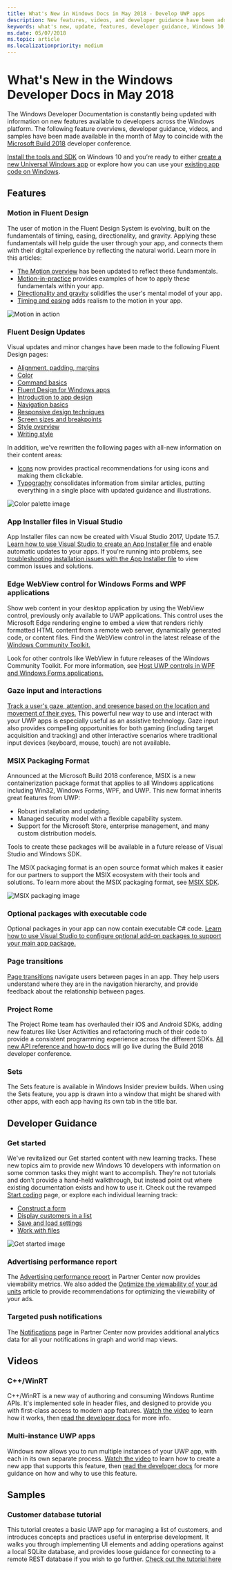 ```yaml
---
title: What's New in Windows Docs in May 2018 - Develop UWP apps
description: New features, videos, and developer guidance have been added to the Windows 10 developer documentation for May 2018 and the Microsoft Build conference.
keywords: what's new, update, features, developer guidance, Windows 10, may, build
ms.date: 05/07/2018
ms.topic: article
ms.localizationpriority: medium
---
```

# What's New in the Windows Developer Docs in May 2018

The Windows Developer Documentation is constantly being updated with information on new features available to developers across the Windows platform. The following feature overviews, developer guidance, videos, and samples have been made available in the month of May to coincide with the [Microsoft Build 2018](https://www.microsoft.com/build) developer conference.

[Install the tools and SDK](https://go.microsoft.com/fwlink/?LinkId=821431) on Windows 10 and you’re ready to either [create a new Universal Windows app](../get-started/create-uwp-apps.md) or explore how you can use your [existing app code on Windows](../porting/index.md).

## Features

### Motion in Fluent Design

The user of motion in the Fluent Design System is evolving, built on the fundamentals of timing, easing, directionality, and gravity. Applying these fundamentals will help guide the user through your app, and connects them with their digital experience by reflecting the natural world. Learn more in this articles:

* [The Motion overview](../design/motion/index.md) has been updated to reflect these fundamentals.
* [Motion-in-practice](../design/motion/motion-in-practice.md) provides examples of how to apply these fundamentals within your app.
* [Directionality and gravity](../design/motion/directionality-and-gravity.md) solidifies the user's mental model of your app.
* [Timing and easing](../design/motion/timing-and-easing.md) adds realism to the motion in your app.

![Motion in action](../design/motion/images/contextual.gif)

### Fluent Design Updates

Visual updates and minor changes have been made to the following Fluent Design pages:

* [Alignment, padding, margins](../design/layout/alignment-margin-padding.md)
* [Color](../design/style/color.md)
* [Command basics](../design/basics/commanding-basics.md)
* [Fluent Design for Windows apps](../design/fluent-design-system/index.md)
* [Introduction to app design](../design/basics/design-and-ui-intro.md)
* [Navigation basics](../design/basics/navigation-basics.md)
* [Responsive design techniques](../design/layout/responsive-design.md)
* [Screen sizes and breakpoints](../design/layout/screen-sizes-and-breakpoints-for-responsive-design.md)
* [Style overview](../design/style/index.md)
* [Writing style](../design/style/writing-style.md)

In addition, we've rewritten the following pages with all-new information on their content areas:

* [Icons](../design/style/icons.md) now provides practical recommendations for using icons and making them clickable.
* [Typography](../design/style/typography.md) consolidates information from similar articles, putting everything in a single place with updated guidance and illustrations.

![Color palette image](../design/style/images/color/accent-color-palette.svg)

### App Installer files in Visual Studio

App Installer files can now be created with Visual Studio 2017, Update 15.7. [Learn how to use Visual Studio to create an App Installer file](../packaging/create-appinstallerfile-vs.md) and enable automatic updates to your apps. If you're running into problems, see [troubleshooting installation issues with the App Installer file](../packaging/troubleshoot-appinstaller-issues.md) to view common issues and solutions.

### Edge WebView control for Windows Forms and WPF applications

Show web content in your desktop application by using the WebView control, previously only available to UWP applications. This control uses the Microsoft Edge rendering engine to embed a view that renders richly formatted HTML content from a remote web server, dynamically generated code, or content files. Find the WebView control in the latest release of the [Windows Community Toolkit.](https://docs.microsoft.com/windows/uwpcommunitytoolkit/)

Look for other controls like WebView in future releases of the Windows Community Toolkit. For more information, see [Host UWP controls in WPF and Windows Forms applications.](https://docs.microsoft.com/windows/uwp/xaml-platform/xaml-host-controls)

### Gaze input and interactions

[Track a user's gaze, attention, and presence based on the location and movement of their eyes.](../design/input/gaze-interactions.md) This powerful new way to use and interact with your UWP apps is especially useful as an assistive technology. Gaze input also provides compelling opportunities for both gaming (including target acquisition and tracking) and other interactive scenarios where traditional input devices (keyboard, mouse, touch) are not available.

### MSIX Packaging Format

Announced at the Microsoft Build 2018 conference, MSIX is a new containerization package format that applies to all Windows applications including Win32, Windows Forms, WPF, and UWP. This new format inherits great features from UWP:

* Robust installation and updating. 
* Managed security model with a flexible capability system.
* Support for the Microsoft Store, enterprise management, and many custom distribution models.

Tools to create these packages will be available in a future release of Visual Studio and Windows SDK.

The MSIX packaging format is an open source format which makes it easier for our partners to support the MSIX ecosystem with their tools and solutions. To learn more about the MSIX packaging format, see [MSIX SDK](https://github.com/Microsoft/msix-packaging). 

![MSIX packaging image](images/msix.png)

### Optional packages with executable code

Optional packages in your app can now contain executable C# code. [Learn how to use Visual Studio to configure optional add-on packages to support your main app package.](../packaging/optional-packages-with-executable-code.md)

### Page transitions

[Page transitions](../design/motion/page-transitions.md) navigate users between pages in an app. They help users understand where they are in the navigation hierarchy, and provide feedback about the relationship between pages.

### Project Rome

The Project Rome team has overhauled their iOS and Android SDKs, adding new features like User Activities and refactoring much of their code to provide a consistent programming experience across the different SDKs. [All new API reference and how-to docs](https://docs.microsoft.com/windows/project-rome/) will go live  during the Build 2018 developer conference.

### Sets

The Sets feature is available in Windows Insider preview builds. When using the Sets feature, you app is drawn into a window that might be shared with other apps, with each app having its own tab in the title bar. 

## Developer Guidance

### Get started

We've revitalized our Get started content with new learning tracks. These new topics aim to provide new Windows 10 developers with information on some common tasks they might want to accomplish. They're not tutorials and don't provide a hand-held walkthrough, but instead point out where existing documentation exists and how to use it. Check out the revamped [Start coding](../get-started/create-uwp-apps.md) page, or explore each individual learning track:

* [Construct a form](../get-started/construct-form-learning-track.md)
* [Display customers in a list](../get-started/display-customers-in-list-learning-track.md)
* [Save and load settings](../get-started/settings-learning-track.md)
* [Work with files](../get-started/fileio-learning-track.md)

![Get started image](../get-started/images/build-your-app.png)

### Advertising performance report

The [Advertising performance report](../publish/advertising-performance-report.md) in Partner Center now provides viewability metrics. We also added the [Optimize the viewability of your ad units](../monetize/optimize-ad-unit-viewability.md) article to provide recommendations for optimizing the viewability of your ads.

### Targeted push notifications

The [Notifications](../publish/send-push-notifications-to-your-apps-customers.md) page in Partner Center now provides additional analytics data for all your notifications in graph and world map views.

## Videos

### C++/WinRT

C++/WinRT is a new way of authoring and consuming Windows Runtime APIs. It's implemented sole in header files, and designed to provide you with first-class access to modern app features. [Watch the video](https://www.youtube.com/watch?v=TLSul1XxppA&feature=youtu.be) to learn how it works, then [read the developer docs](../cpp-and-winrt-apis/index.md) for more info.

### Multi-instance UWP apps

Windows now allows you to run multiple instances of your UWP app, with each in its own separate process. [Watch the video](https://www.youtube.com/watch?v=clnnf4cigd0&feature=youtu.be) to learn how to create a new app that supports this feature, then [read the developer docs](../launch-resume/multi-instance-uwp.md) for more guidance on how and why to use this feature.

## Samples

### Customer database tutorial

This tutorial creates a basic UWP app for managing a list of customers, and introduces concepts and practices useful in enterprise development. It walks you through implementing UI elements and adding operations against a local SQLite database, and provides loose guidance for connecting to a remote REST database if you wish to go further. [Check out the tutorial here](../enterprise/customer-database-tutorial.md)